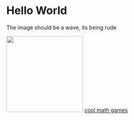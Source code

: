 
<html lang="en">
<head>
    <title> Jeff's test site</title>
</head>
<body>
<h1>Hello World</h1>
<p>The image should be a wave, its being rude</p>
<img src="https://t4.ftcdn.net/jpg/00/61/98/17/360_F_61981708_DJ1lpCUG47uguHpTGkMZhi5KKqdlM0mQ.jpg"
     width = "200" height = "200" >
<a href="https://www.google.com/url?sa=t&source=web&rct=j&opi=89978449&url=https://www.coolmathgames.com/&ved=2ahUKEwjd2beB9bmLAxXTGtAFHVqAAkIQFnoECBcQAQ&usg=AOvVaw2wxsfbgK4uNKwO3nbmJMvF">
    cool math games
</a>

</body>
</html>
